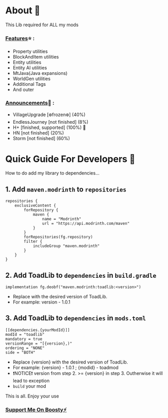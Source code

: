# About 🐸

This Lib required for ALL my mods

### <u>Features</u>⭐ : 

* Property utilities
* BlockAndItem utilities
* Entity utilities
* Entity AI utilities
* MtJava(Java expansions)
* WorldGen utilities
* Additional Tags
* And outer

### <u>Announcements</u>📢 :

* VillageUpgrade [❄️frozen❄️] (40%)
* EndlessJourney [not finished] (8%)
* H+ [finished, supported] (100%) 💠
* HN [not finished] (20%)
* Storm [not finished] (60%)

# Quick Guide For Developers 📖

How to do add my library to dependencies...

## 1. Add `maven.modrinth` to `repositories`
```
repositories {
    exclusiveContent {
        forRepository {
            maven {
                name = "Modrinth"
                url = "https://api.modrinth.com/maven"
            }
        }
        forRepositories(fg.repository) 
        filter {
            includeGroup "maven.modrinth"
        }
    }
}
```

## 2. Add ToadLib<version> to `dependencies` in `build.gradle`
```
implementation fg.deobf("maven.modrinth:toadlib:<version>")
```

* Replace <version> with the desired version of ToadLib.
* For example: version - 1.0.1

## 3. Add ToadLib to `dependencies` in `mods.toml`
```
[[dependencies.{yourModId}]]
modId = "toadlib"
mandatory = true
versionRange = "[{version},)"
ordering = "NONE"
side = "BOTH"
```

* Replace {version} with the desired version of ToadLib.
* For example: {version} - 1.0.1 ; {modid} - toadmod
* ❗NOTICE❗ version from step 2. >= {version} in step 3. Outherwise it will lead to exception
* `build` your mod


This is all. Enjoy your use

### [Support Me On Boosty⚡](https://boosty.to/mr_toad)





